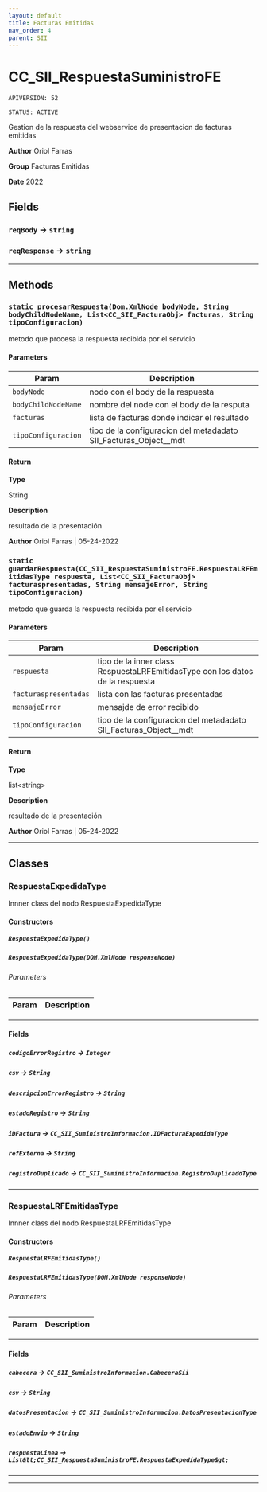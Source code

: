 ```yaml
---
layout: default
title: Facturas Emitidas
nav_order: 4
parent: SII
---
```


# CC_SII_RespuestaSuministroFE

`APIVERSION: 52`

`STATUS: ACTIVE`

Gestion de la respuesta del webservice de presentacion de facturas emitidas

**Author** Oriol Farras

**Group** Facturas Emitidas

**Date** 2022

## Fields

### `reqBody` → `string`

### `reqResponse` → `string`

---

## Methods

### `static procesarRespuesta(Dom.XmlNode bodyNode, String bodyChildNodeName, List<CC_SII_FacturaObj> facturas, String tipoConfiguracion)`

metodo que procesa la respuesta recibida por el servicio

#### Parameters

| Param               | Description                                                        |
| ------------------- | ------------------------------------------------------------------ |
| `bodyNode`          | nodo con el body de la respuesta                                   |
| `bodyChildNodeName` | nombre del node con el body de la resputa                          |
| `facturas`          | lista de facturas donde indicar el resultado                       |
| `tipoConfiguracion` | tipo de la configuracion del metadadato SII_Facturas_Object\_\_mdt |

#### Return

**Type**

String

**Description**

resultado de la presentación

**Author** Oriol Farras | 05-24-2022

### `static guardarRespuesta(CC_SII_RespuestaSuministroFE.RespuestaLRFEmitidasType respuesta, List<CC_SII_FacturaObj> facturaspresentadas, String mensajeError, String tipoConfiguracion)`

metodo que guarda la respuesta recibida por el servicio

#### Parameters

| Param                 | Description                                                                   |
| --------------------- | ----------------------------------------------------------------------------- |
| `respuesta`           | tipo de la inner class RespuestaLRFEmitidasType con los datos de la respuesta |
| `facturaspresentadas` | lista con las facturas presentadas                                            |
| `mensajeError`        | mensajde de error recibido                                                    |
| `tipoConfiguracion`   | tipo de la configuracion del metadadato SII_Facturas_Object\_\_mdt            |

#### Return

**Type**

list&lt;string&gt;

**Description**

resultado de la presentación

**Author** Oriol Farras | 05-24-2022

---

## Classes

### RespuestaExpedidaType

Innner class del nodo RespuestaExpedidaType

#### Constructors

##### `RespuestaExpedidaType()`

##### `RespuestaExpedidaType(DOM.XmlNode responseNode)`

###### Parameters

| Param | Description |
| ----- | ----------- |

---

#### Fields

##### `codigoErrorRegistro` → `Integer`

##### `csv` → `String`

##### `descripcionErrorRegistro` → `String`

##### `estadoRegistro` → `String`

##### `iDFactura` → `CC_SII_SuministroInformacion.IDFacturaExpedidaType`

##### `refExterna` → `String`

##### `registroDuplicado` → `CC_SII_SuministroInformacion.RegistroDuplicadoType`

---

### RespuestaLRFEmitidasType

Innner class del nodo RespuestaLRFEmitidasType

#### Constructors

##### `RespuestaLRFEmitidasType()`

##### `RespuestaLRFEmitidasType(DOM.XmlNode responseNode)`

###### Parameters

| Param | Description |
| ----- | ----------- |

---

#### Fields

##### `cabecera` → `CC_SII_SuministroInformacion.CabeceraSii`

##### `csv` → `String`

##### `datosPresentacion` → `CC_SII_SuministroInformacion.DatosPresentacionType`

##### `estadoEnvio` → `String`

##### `respuestaLinea` → `List&lt;CC_SII_RespuestaSuministroFE.RespuestaExpedidaType&gt;`

---

---
